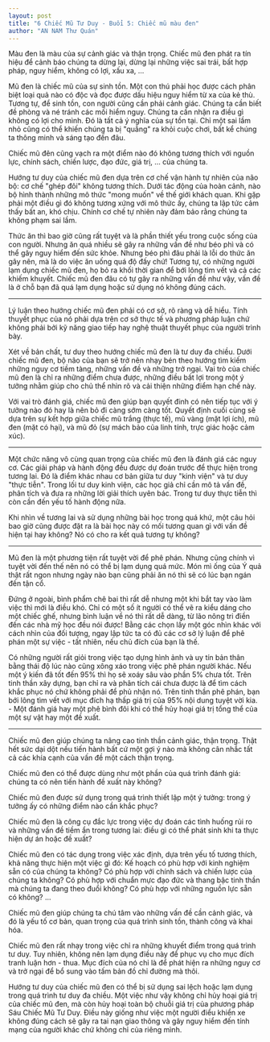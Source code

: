 ```yaml
---
layout: post
title: "6 Chiếc Mũ Tư Duy - Buổi 5: Chiếc mũ màu đen"
author: "AN NAM Thư Quán"
---
```


Màu đen là màu của sự cảnh giác và thận trọng. Chiếc mũ đen phát ra tín hiệu để cảnh báo chúng ta dừng lại, dừng lại những việc sai trái, bất hợp pháp, nguy hiểm, không có lợi, xấu xa, ...

Mũ đen là chiếc mũ của sự sinh tồn. Một con thú phải học được cách phân biệt loại quả nào có độc và đọc được dấu hiệu nguy hiểm từ xa của kẻ thù. Tương tự, để sinh tồn, con người cũng cần phải cảnh giác. Chúng ta cần biết đề phòng và né tránh các mối hiểm nguy. Chúng ta cần nhận ra điều gì không có lợi cho mình. Đó là tất cả ý nghĩa của sự tồn tại. Chỉ một sai lầm nhỏ cũng có thể khiến chúng ta bị "quẳng" ra khỏi cuộc chơi, bất kể chúng ta thông minh và sáng tạo đến đâu.

Chiếc mũ đên cũng vạch ra một điểm nào đó không tương thích với nguồn lực, chính sách, chiến lược, đạo đức, giá trị, ... của chúng ta.

Hướng tư duy của chiếc mũ đen dựa trên cơ chế vận hành tự nhiên của não bộ: cơ chế "ghép đôi" không tương thích. Dưới tác động của hoàn cảnh, nào bộ hình thành những mô thức "mong muốn" về thế giới khách quan. Khi gặp phải một điều gì đó không tương xứng với mô thức ấy, chúng ta lập tức cảm thấy bất an, khó chịu. Chính cơ chế tự nhiên này đảm bảo rằng chúng ta không phạm sai lầm.

Thức ăn thì bao giờ cũng rất tuyệt và là phần thiết yếu trong cuộc sống của con người. Nhưng ăn quá nhiều sẽ gây ra những vấn đề như béo phì và có thể gây nguy hiểm đến sức khỏe. Nhưng béo phì đâu phải là lỗi do thức ăn gây nên, mà là do việc ăn uống quá độ đấy chứ! Tương tự, có những người lạm dụng chiếc mũ đen, họ bỏ ra khối thời gian để bới lông tìm vết và cả các khiếm khuyết. Chiếc mũ đen đâu có tự gây ra những vấn đề như vậy, vấn đề là ở chỗ bạn đã quá lạm dụng hoặc sử dụng nó không đúng cách.

***

Lý luận theo hướng chiếc mũ đen phải có cơ sở, rõ ràng và dễ hiểu. Tính thuyết phục của nó phải dựa trên cơ sở thực tế và phương pháp luận chứ không phải bởi kỹ năng giao tiếp hay nghệ thuật thuyết phục của người trình bày.

Xét về bản chất, tư duy theo hướng chiếc mũ đen là tư duy đa chiều. Dưới chiếc mũ đen, bộ não của bạn sẽ trở nên nhạy bén theo hướng tìm kiếm những nguy cơ tiềm tàng, những vấn đề và những trở ngại. Vai trò của chiếc mũ đen là chỉ ra những điểm chưa được, những điều bất lợi trong một ý tưởng nhằm giúp cho chủ thể nhìn rõ và cải thiện những điểm hạn chế này.

Với vai trò đánh giá, chiếc mũ đen giúp bạn quyết đinh có nên tiếp tục với ý tưởng nào đó hay là nên bỏ đi càng sớm càng tốt. Quyết định cuối cùng sẽ dựa trên sự kết hợp giữa chiếc mũ trắng (thực tế), mũ vàng (mặt lợi ích), mũ đen (mặt có hại), và mũ đỏ (sự mách bảo của linh tính, trực giác hoặc cảm xúc).

***

Một chức năng vô cùng quan trọng của chiếc mũ đen là đánh giá các nguy cơ. Các giải pháp và hành động đều được dự đoán trước để thực hiện trong tương lai. Đó là điểm khác nhau cơ bản giữa tư duy "kinh viện" và tư duy "thực tiễn". Trong lối tư duy kinh viện, các học giả chỉ cần mô tả vấn đề, phân tích và đưa ra những lời giải thích uyên bác. Trong tư duy thực tiễn thì còn cần đến yếu tố hành động nữa.

Khi nhìn về tương lai và sử dụng những bài học trong quá khứ, một câu hỏi bao giờ cũng được đặt ra là bài học này có mối tương quan gì với vấn đề hiện tại hay không? Nó có cho ra kết quả tương tự không?

***

Mũ đen là một phương tiện rất tuyệt vời để phê phán. Nhưng cũng chính vì tuyệt vời đến thế nên nó có thể bị lạm dụng quá mức. Món mì ống của Ý quả thật rất ngon nhưng ngày nào bạn cũng phải ăn nó thì sẽ có lúc bạn ngán đến tận cổ.

Đứng ở ngoài, bình phẩm chê bai thì rất dễ nhưng một khi bắt tay vào làm việc thì mới là điều khó. Chỉ có một số ít người có thể vẽ ra kiểu dáng cho một chiếc ghế, nhưng bình luận về nó thì rất dễ dàng, từ lão nông tri điền đến các nhà mỹ học đều nói được! Bằng các chọn lấy một góc nhìn khác với cách nhìn của đối tượng, ngay lập tức ta có đủ các cơ sở lý luận để phê phán một sự việc - tất nhiên, nếu chủ đích của bạn là thế.

Có những người rất giỏi trong việc tạo dựng hình ảnh và uy tín bản thân bằng thái độ lúc nào cũng xông xáo trong việc phê phán người khác. Nếu một ý kiến đã tốt đến 95% thì họ sẽ xoáy sâu vào phần 5% chưa tốt. Trên tinh thần xây dựng, bạn chỉ ra và phân tích cái chưa được là để tìm cách khắc phục nó chứ không phải để phủ nhận nó. Trên tinh thần phê phán, bạn bới lông tìm vết với mục đích hạ thấp giá trị của 95% nội dung tuyệt vời kia. - Một đánh giá hay một phê bình đôi khi có thể hủy hoại giá trị tổng thể của một sự vật hay một đề xuất.

***

Chiếc mũ đen giúp chúng ta nâng cao tinh thần cảnh giác, thận trọng. Thật hết sức dại dột nếu tiến hành bất cứ một gợi ý nào mà không cân nhắc tất cả các khía cạnh của vấn đề một cách thận trọng.

Chiếc mũ đen có thể được dùng như một phần của quá trình đánh giá: chúng ta có nên tiến hành đề xuất này không?

Chiếc mũ đen được sử dụng trong quá trình thiết lập một ý tưởng: trong ý tưởng ấy có những điểm nào cần khắc phục?

Chiếc mũ đen là công cụ đắc lực trong việc dự đoán các tình huống rủi ro và những vấn đề tiềm ẩn trong tương lai: điều gì có thể phát sinh khi ta thực hiện dự án hoặc đề xuất?

Chiếc mũ đen có tác dụng trong việc xác định, dựa trên yếu tố tương thích, khả năng thực hiện một việc gì đó: Kế hoạch có phù hợp với kinh nghiệm sẵn có của chúng ta không? Có phù hợp với chính sách và chiến lược của chúng ta không? Có phù hợp với chuẩn mực đạo đức và thang bậc tinh thần mà chúng ta đang theo đuổi không? Có phù hợp với những nguồn lực sẵn có không? ...

Chiếc mũ đen giúp chúng ta chú tâm vào những vấn đề cần cảnh giác, và đó là yếu tố cơ bản, quan trọng của quá trình sinh tồn, thành công và khai hóa.

Chiếc mũ đen rất nhạy trong việc chỉ ra những khuyết điểm trong quá trình tư duy. Tuy nhiên, không nên lạm dụng điều này để phục vụ cho mục đích tranh luận hơn - thua. Mục đích của nó chỉ là để phát hiện ra những nguy cơ và trở ngại để bổ sung vào tấm bản đồ chỉ đường mà thôi.

Hướng tư duy của chiếc mũ đen có thể bị sử dụng sai lệch hoặc lạm dụng trong quá trình tư duy đa chiều. Một việc như vậy không chỉ hủy hoại giá trị của chiếc mũ đen, mà còn hủy hoại toàn bộ chuỗi giá trị của phương pháp Sáu Chiếc Mũ Tư Duy. Điều này giống như việc một người điểu khiển xe không đúng cách sẽ gây ra tai nạn giao thông và gây nguy hiểm đến tính mạng của người khác chứ không chỉ của riêng mình.

